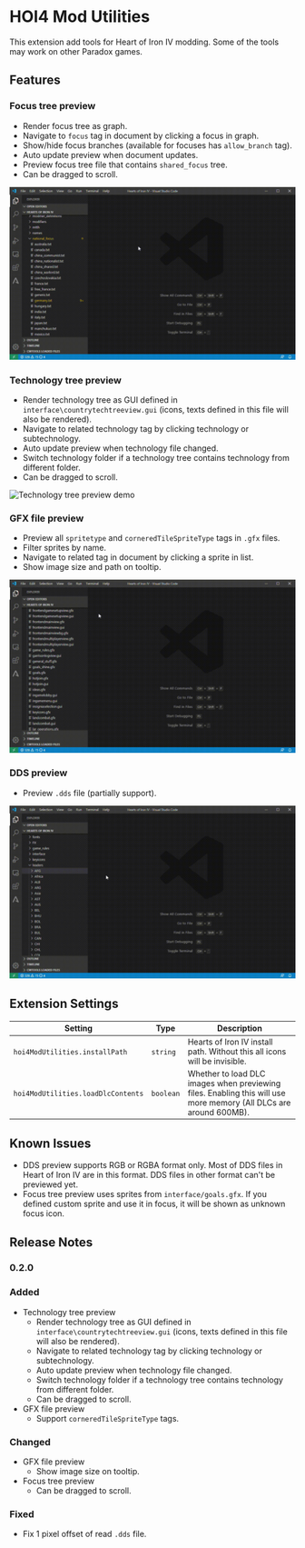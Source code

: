 # HOI4 Mod Utilities

This extension add tools for Heart of Iron IV modding. Some of the tools may work on other Paradox games.

## Features

### Focus tree preview

* Render focus tree as graph.
* Navigate to `focus` tag in document by clicking a focus in graph.
* Show/hide focus branches (available for focuses has `allow_branch` tag).
* Auto update preview when document updates.
* Preview focus tree file that contains `shared_focus` tree.
* Can be dragged to scroll.

![Focus tree preview demo](demo/1.gif)

### Technology tree preview

* Render technology tree as GUI defined in `interface\countrytechtreeview.gui` (icons, texts defined in this file will also be rendered).
* Navigate to related technology tag by clicking technology or subtechnology.
* Auto update preview when technology file changed.
* Switch technology folder if a technology tree contains technology from different folder.
* Can be dragged to scroll.

![Technology tree preview demo](demo/4.gif)

### GFX file preview

* Preview all `spritetype` and `corneredTileSpriteType` tags in `.gfx` files.
* Filter sprites by name.
* Navigate to related tag in document by clicking a sprite in list.
* Show image size and path on tooltip.

![GFX file preview demo](demo/2.gif)

### DDS preview

* Preview `.dds` file (partially support).

![DDS preview demo](demo/3.gif)

## Extension Settings

|Setting|Type|Description|
|-------|----------|--------|
|`hoi4ModUtilities.installPath`|`string`|Hearts of Iron IV install path. Without this all icons will be invisible.|
|`hoi4ModUtilities.loadDlcContents`|`boolean`|Whether to load DLC images when previewing files. Enabling this will use more memory (All DLCs are around 600MB).|

## Known Issues

* DDS preview supports RGB or RGBA format only. Most of DDS files in Heart of Iron IV are in this format. DDS files in other format can't be previewed yet.
* Focus tree preview uses sprites from `interface/goals.gfx`. If you defined custom sprite and use it in focus, it will be shown as unknown focus icon.

## Release Notes

### 0.2.0

### Added
* Technology tree preview
  * Render technology tree as GUI defined in `interface\countrytechtreeview.gui` (icons, texts defined in this file will also be rendered).
  * Navigate to related technology tag by clicking technology or subtechnology.
  * Auto update preview when technology file changed.
  * Switch technology folder if a technology tree contains technology from different folder.
  * Can be dragged to scroll.
* GFX file preview
  * Support `corneredTileSpriteType` tags.

### Changed
* GFX file preview
  * Show image size on tooltip.
* Focus tree preview
  * Can be dragged to scroll.

### Fixed
* Fix 1 pixel offset of read `.dds` file.
